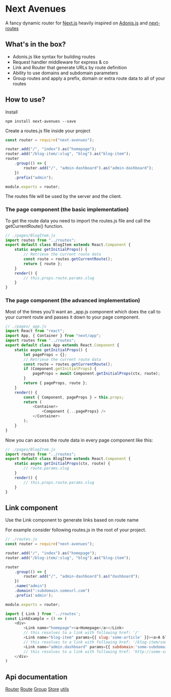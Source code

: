 # Next Avenues

A fancy dynamic router for [Next.js](https://nextjs.org/) heavily inspired on [Adonis.js](https://adonisjs.com/) and [next-routes](https://github.com/fridays/next-routes)

## What's in the box?

- Adonis.js like syntax for building routes
- Request handler middleware for express & co
- Link and Router that generate URLs by route definition
- Ability to use domains and subdomain parameters
- Group routes and apply a prefix, domain or extra route data to all of your routes

## How to use?

Install

```
npm install next-avenues --save
```

Create a routes.js file inside your project

```js
const router = require("next-avenues");

router.add("/", "index").as("homepage");
router.add("/blog-item/:slug", "blog").as("blog-item");
router
	.group(() => {
		router.add("/", "admin-dashboard").as("admin-dashboard");
	})
	.prefix("admin");

module.exports = router;
```

The routes file will be used by the server and the client.

### The page component (the basic implementation)

To get the route data you need to import the routes.js file and call the getCurrentRoute() function.

```js
// ./pages/BlogItem.js
import routes from "../routes";
export default class BlogItem extends React.Component {
	static async getInitialProps() {
		// Retrieve the current route data
		const route = routes.getCurrentRoute();
		return { route };
	}
	render() {
        // this.props.route.params.slug
	}
}
```

### The page component (the advanced implementation)

Most of the times you'll want an \_app.js component which does the call to your current route and passes it down to your page component.

```js
// ./pages/_app.js
import React from "react";
import App, { Container } from "next/app";
import routes from "../routes";
export default class App extends React.Component {
	static async getInitialProps() {
		let pageProps = {};
		// Retrieve the current route data
		const route = routes.getCurrentRoute();
		if (Component.getInitialProps) {
			pageProps = await Component.getInitialProps(ctx, route);
		}
		return { pageProps, route };
	}
	render() {
		const { Component, pageProps } = this.props;
		return (
			<Container>
			    <Component {...pageProps} />
			</Container>
		);
	}
}
```

Now you can access the route data in every page component like this:

```js
// ./pages/BlogItem.js
import routes from "../routes";
export default class BlogItem extends React.Component {
	static async getInitialProps(ctx, route) {
		// route.params.slug
	}
	render() {
		// this.props.route.params.slug
	}
}
```

## Link component

Use the Link component to generate links based on route name

For example consider following routes.js in the root of your project.
```js
// ./routes.js
const router = require("next-avenues");

router.add("/", "index").as("homepage");
router.add("/blog-item/:slug", "blog").as("blog-item");

router
	.group(() => {
		router.add("/", "admin-dashboard").as("dashboard");
	})
    .name("admin")
    .domain(":subdomain.someurl.com")
    .prefix('admin');

module.exports = router;
```

```js
import { Link } from '../routes';
const LinkExample = () => (
    <div>
        <Link name="homepage"><a>Homepage</a></Link>
        // this resolves to a link with following href: '/'
        <Link name="blog-item" params={{ slug:'some-article' }}><a>A blog post</a></Link>
        // this resolves to a link with following href: '/blog-item/some-article'
        <Link name="admin.dashboard" params={{ subdomain:'some-subdomain' }}><a>A complex route url</a></Link>
        // this resolves to a link with following href: 'http://some-subdomain.someurl.com/admin/'
    </div>
)
```

## Api documentation

[Router](/docs/router.md)
[Route](/docs/route.md)
[Group](/docs/group.md)
[Store](/docs/store.md)
[utils](/docs/utils.md)
